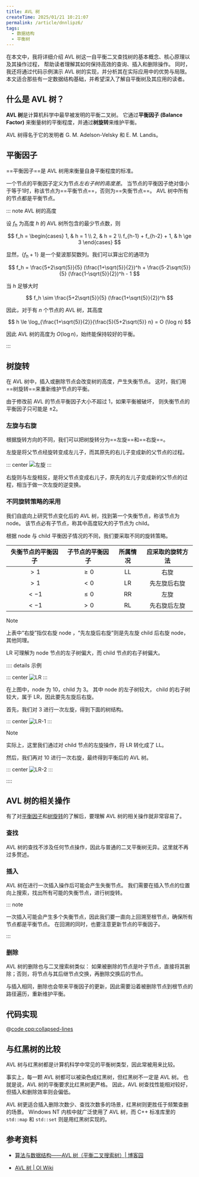 ```yaml
---
title: AVL 树
createTime: 2025/01/21 10:21:07
permalink: /article/dnnlipz6/
tags:
  - 数据结构
  - 平衡树
---
```


在本文中，我将详细介绍 AVL 树这一自平衡二叉查找树的基本概念、核心原理以及其操作过程，
帮助读者理解其如何保持高效的查询、插入和删除操作。
同时，我还将通过代码示例演示 AVL 树的实现，并分析其在实际应用中的优势与局限。
本文适合那些有一定数据结构基础，并希望深入了解自平衡树及其应用的读者。

<!-- more -->

## 什么是 AVL 树？

**AVL 树**是计算机科学中最早被发明的平衡二叉树。
它通过**平衡因子 (Balance Factor)** 来衡量树的平衡程度，并通过**树旋转**来维护平衡。

AVL 树得名于它的发明者 G. M. Adelson-Velsky 和 E. M. Landis。

## 平衡因子

==平衡因子==是 AVL 树用来衡量自身平衡程度的标准。

一个节点的平衡因子定义为节点*左右子树的高度差*。
当节点的平衡因子绝对值小于等于$1$时，称该节点为==平衡节点==，否则为==失衡节点==。
AVL 树中所有的节点都是平衡节点。

::: note AVL 树的高度

设 $f_h$ 为高度 $h$ 的 AVL 树所包含的最少节点数，则

$$
f_h =
\begin{cases}
    1, & h = 1 \\
    2, & h = 2 \\
    f_{h-1} + f_{h-2} + 1, & h \ge 3
\end{cases}
$$

显然，$\{f_h + 1\}$ 是一个斐波那契数列。我们可以算出它的通项为

$$
f_h = \frac{5+2\sqrt{5}}{5} (\frac{1+\sqrt{5}}{2})^h + \frac{5-2\sqrt{5}}{5} (\frac{1-\sqrt{5}}{2})^h - 1
$$

当 $h$ 足够大时

$$
f_h \sim \frac{5+2\sqrt{5}}{5} (\frac{1+\sqrt{5}}{2})^h
$$

因此，对于有 $n$ 个节点的 AVL 树，其高度

$$
h \le \log_{\frac{1+\sqrt{5}}{2}}{\frac{5}{5+2\sqrt{5}} n} = O (\log n)
$$

因此 AVL 树的高度为 $O(\log n)$，始终能保持较好的平衡。

:::

## 树旋转

在 AVL 树中，插入或删除节点会改变树的高度，产生失衡节点。
这时，我们用==树旋转==来重新维护节点的平衡。

由于修改前 AVL 的节点平衡因子大小不超过 $1$，如果平衡被破坏，
则失衡节点的平衡因子只可能是 $\pm 2$。

### 左旋与右旋

根据旋转方向的不同，我们可以把树旋转分为==左旋==和==右旋==。

左旋是将父节点经旋转变成左儿子，而其原先的右儿子变成新的父节点的过程。

::: center
![左旋](images/AVL树-左旋.svg)
:::

右旋则与左旋相反，是将父节点变成右儿子，原先的左儿子变成新的父节点的过程，相当于做一次左旋的逆变换。

### 不同旋转策略的采用

我们自底向上研究节点变化后的 AVL 树，找到第一个失衡节点，称该节点为 node。
该节点必有子节点，称其中高度较大的子节点为 child。

根据 node 与 child 平衡因子情况的不同，我们要采取不同的旋转策略。

| 失衡节点的平衡因子 | 子节点的平衡因子 | 所属情况 | 应采取的旋转方法 |
| :----------------: | :--------------: | :------: | :--------------: |
|      $\gt 1$       |     $\ge 0$      |    LL    |       右旋       |
|      $\gt 1$       |     $\lt 0$      |    LR    |   先左旋后右旋   |
|      $\lt -1$      |     $\le 0$      |    RR    |       左旋       |
|      $\lt -1$      |     $\gt 0$      |    RL    |   先右旋后左旋   |

> [!note]
> 上表中“右旋”指仅右旋 node ，“先左旋后右旋”则是先左旋 child 后右旋 node，其他同理。
>
> LR 可理解为 node 节点的左子树偏大，而 child 节点的右子树偏大。

:::: details 示例

::: center
![LR](images/AVL树-LR.svg)
:::

在上图中，node 为 10，child 为 3。
其中 node 的左子树较大， child 的右子树较大，属于 LR，因此要先左旋后右旋。

首先，我们对 3 进行一次左旋，得到下面的树结构。

::: center
![LR-1](images/AVL树-LR-1.svg)
:::

> [!note]
> 实际上，这里我们通过对 child 节点的左旋操作，将 LR 转化成了 LL。

然后，我们再对 10 进行一次右旋，最终得到平衡后的 AVL 树。

::: center
![LR-2](images/AVL树-LR-2.svg)
:::

::::

## AVL 树的相关操作

有了对[平衡因子](#平衡因子)和[树旋转](#树旋转)的了解后，要理解 AVL 树的相关操作就非常容易了。

### 查找

AVL 树的查找不涉及任何节点操作，因此与普通的二叉平衡树无异。这里就不再过多赘述。

### 插入

AVL 树在进行一次插入操作后可能会产生失衡节点。
我们需要在插入节点的位置向上搜索，找出所有可能的失衡节点，进行树旋转。

::: note

一次插入可能会产生多个失衡节点，因此我们要一直向上回溯至根节点，确保所有节点都是平衡节点。
在回溯的同时，也要注意更新节点的平衡因子。

:::

### 删除

AVL 树的删除也与二叉搜索树类似：
如果被删除的节点是叶子节点，直接将其删除；否则，将节点与其后继节点交换，再删除交换后的节点。

与插入相同，删除也会带来平衡因子的更新，因此需要沿着被删除节点到根节点的路径遍历，重新维护平衡。

## 代码实现

@[code cpp:collapsed-lines](code/avl_tree.h)

## 与红黑树的比较

AVL 树与红黑树都是计算机科学中常见的平衡树类型，因此常被用来比较。

事实上，每一颗 AVL 树都可以被染色成红黑树，但红黑树不一定是 AVL 树。
也就是说，AVL 树的平衡要求比红黑树更严格。
因此，AVL 树查找性能相对较好，但插入和删除效率则会偏低。

AVL 树更适合插入删除次数少、查找次数多的场景，红黑树则更胜任于频繁查删的场景。
Windows NT 内核中就广泛使用了 AVL 树，而 C++ 标准库里的 `std::map` 和 `std::set` 则是用红黑树实现的。

## 参考资料

- [算法与数据结构——AVL 树（平衡二叉搜索树）| 博客园](https://www.cnblogs.com/1873cy/p/18395797)

- [AVL 树 | OI Wiki](https://oi-wiki.org/ds/avl/)
